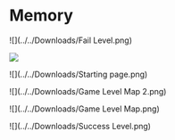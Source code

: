 # Memory
![](../../Downloads/Fail Level.png)

![](../../Downloads/Memory.png)

![](../../Downloads/Starting page.png)

![](../../Downloads/Game Level Map 2.png)

![](../../Downloads/Game Level Map.png)

![](../../Downloads/Success Level.png)